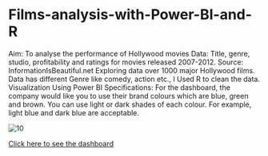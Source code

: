 # Films-analysis-with-Power-BI-and-R
Aim: To analyse the performance of Hollywood movies  Data: Title, genre, studio, profitability and ratings for movies released 2007-2012. Source: InformationIsBeautiful.net  Exploring data over 1000 major Hollywood films. Data has different Genre like comedy, action etc.,  I Used R to clean the data. Visualization Using Power BI  Specifications: For the dashboard, the company would like you to use their brand colours which are blue, green and brown. You can use light or dark shades of each colour. For example, light blue and dark blue are acceptable.


![10](https://user-images.githubusercontent.com/130658115/232035733-9277a0d0-2f89-42b4-afc5-1ff2cea7c965.JPG)

[Click here to see the dashboard](https://app.powerbi.com/links/-1ms8Tz8LC?ctid=6efd0f20-57c8-4447-b53f-00d4992ca50b&pbi_source=linkShare)
